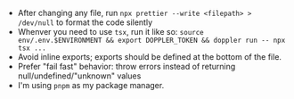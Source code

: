 - After changing any file, run `npx prettier --write <filepath> > /dev/null` to format the code silently
- Whenver you need to use `tsx`, run it like so: `source env/.env.$ENVIRONMENT && export DOPPLER_TOKEN && doppler run -- npx tsx ...`
- Avoid inline exports; exports should be defined at the bottom of the file.
- Prefer "fail fast" behavior: throw errors instead of returning null/undefined/"unknown" values
- I'm using `pnpm` as my package manager.
